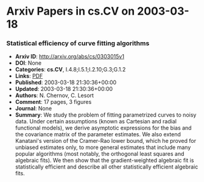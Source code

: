 # Arxiv Papers in cs.CV on 2003-03-18
### Statistical efficiency of curve fitting algorithms
- **Arxiv ID**: http://arxiv.org/abs/cs/0303015v1
- **DOI**: None
- **Categories**: **cs.CV**, I.4.8;I.5.1;I.2.10;G.3;G.1.2
- **Links**: [PDF](http://arxiv.org/pdf/cs/0303015v1)
- **Published**: 2003-03-18 21:30:36+00:00
- **Updated**: 2003-03-18 21:30:36+00:00
- **Authors**: N. Chernov, C. Lesort
- **Comment**: 17 pages, 3 figures
- **Journal**: None
- **Summary**: We study the problem of fitting parametrized curves to noisy data. Under certain assumptions (known as Cartesian and radial functional models), we derive asymptotic expressions for the bias and the covariance matrix of the parameter estimates. We also extend Kanatani's version of the Cramer-Rao lower bound, which he proved for unbiased estimates only, to more general estimates that include many popular algorithms (most notably, the orthogonal least squares and algebraic fits). We then show that the gradient-weighted algebraic fit is statistically efficient and describe all other statistically efficient algebraic fits.




